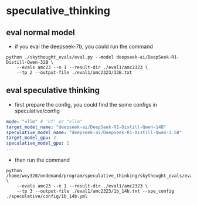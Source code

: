 # speculative_thinking

## eval normal model
- if you eval the deepseek-7b, you could run the command
```shell
python ./skythought_evals/eval.py --model deepseek-ai/DeepSeek-R1-Distill-Qwen-32B \
    --evals amc23 --n 1 --result-dir ./eval1/amc2323 \
    --tp 2 --output-file ./eval1/amc2323/32B.txt
```
## eval speculative thinking
- first prepare the config, you could find the some configs in speculative/config
```yml
mode: "vllm" # 'hf' or "vllm"
target_model_name: "deepseek-ai/DeepSeek-R1-Distill-Qwen-14B"
speculative_model_name: "deepseek-ai/DeepSeek-R1-Distill-Qwen-1.5B"
target_model_gpu: 2
speculative_model_gpu: 1
...
```
- then run the command
```shell
python /home/wxy320/ondemand/program/speculative_thinking/skythought_evals/eval.py \
    --evals amc23 --n 1 --result-dir ./eval1/amc2323 \
    --tp 3 --output-file ./eval1/amc2323/1b_14b.txt --spe_config ./speculative/config/1b_14b.yml
```
